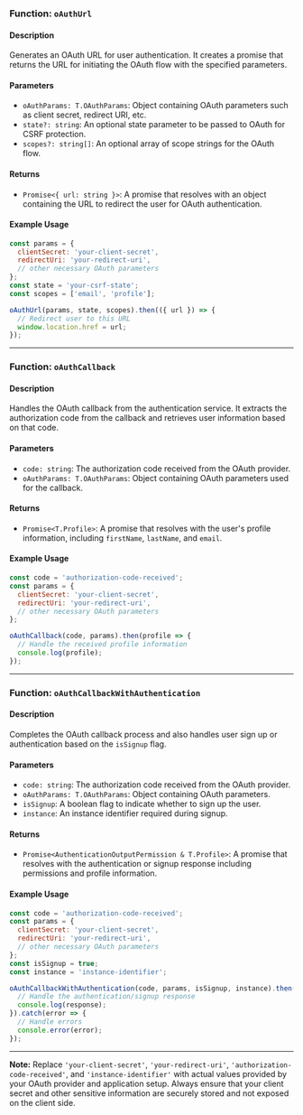 ### Function: `oAuthUrl`

#### Description
Generates an OAuth URL for user authentication. It creates a promise that returns the URL for initiating the OAuth flow with the specified parameters.

#### Parameters

- `oAuthParams: T.OAuthParams`: Object containing OAuth parameters such as client secret, redirect URI, etc.
- `state?: string`: An optional state parameter to be passed to OAuth for CSRF protection.
- `scopes?: string[]`: An optional array of scope strings for the OAuth flow.

#### Returns
- `Promise<{ url: string }>`: A promise that resolves with an object containing the URL to redirect the user for OAuth authentication.

#### Example Usage
```javascript
const params = {
  clientSecret: 'your-client-secret',
  redirectUri: 'your-redirect-uri',
  // other necessary OAuth parameters
};
const state = 'your-csrf-state';
const scopes = ['email', 'profile'];

oAuthUrl(params, state, scopes).then(({ url }) => {
  // Redirect user to this URL
  window.location.href = url;
});
```

---

### Function: `oAuthCallback`

#### Description
Handles the OAuth callback from the authentication service. It extracts the authorization code from the callback and retrieves user information based on that code.

#### Parameters

- `code: string`: The authorization code received from the OAuth provider.
- `oAuthParams: T.OAuthParams`: Object containing OAuth parameters used for the callback.

#### Returns
- `Promise<T.Profile>`: A promise that resolves with the user's profile information, including `firstName`, `lastName`, and `email`.

#### Example Usage
```javascript
const code = 'authorization-code-received';
const params = {
  clientSecret: 'your-client-secret',
  redirectUri: 'your-redirect-uri',
  // other necessary OAuth parameters
};

oAuthCallback(code, params).then(profile => {
  // Handle the received profile information
  console.log(profile);
});
```

---

### Function: `oAuthCallbackWithAuthentication`

#### Description
Completes the OAuth callback process and also handles user sign up or authentication based on the `isSignup` flag.

#### Parameters

- `code: string`: The authorization code received from the OAuth provider.
- `oAuthParams: T.OAuthParams`: Object containing OAuth parameters.
- `isSignup`: A boolean flag to indicate whether to sign up the user.
- `instance`: An instance identifier required during signup.

#### Returns
- `Promise<AuthenticationOutputPermission & T.Profile>`: A promise that resolves with the authentication or signup response including permissions and profile information.

#### Example Usage
```javascript
const code = 'authorization-code-received';
const params = {
  clientSecret: 'your-client-secret',
  redirectUri: 'your-redirect-uri',
  // other necessary OAuth parameters
};
const isSignup = true;
const instance = 'instance-identifier';

oAuthCallbackWithAuthentication(code, params, isSignup, instance).then(response => {
  // Handle the authentication/signup response
  console.log(response);
}).catch(error => {
  // Handle errors
  console.error(error);
});
```

---

**Note:** Replace `'your-client-secret'`, `'your-redirect-uri'`, `'authorization-code-received'`, and `'instance-identifier'` with actual values provided by your OAuth provider and application setup. Always ensure that your client secret and other sensitive information are securely stored and not exposed on the client side.
